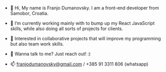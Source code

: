 - 👋 Hi, My name is Franjo Dumanovsky. I am a front-end developer from Samobor, Croatia. 

- 🌱 I’m currently working mainly with to bump up my React JavaScript skills, while also doing all sorts of projects for clients. 

- 👀 Interested in collaborative projects that will improve my programming but also team work skills.

- 💞️ Wanna talk to me? Just reach out! :)

- 📫 franjodumanovsky@gmail.com / +385 91 3311 806 (whatsapp)

